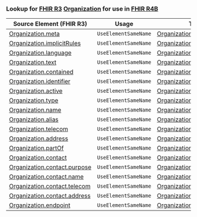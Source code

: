 ### Lookup for [FHIR R3](https://hl7.org/fhir/STU3/) [Organization](https://hl7.org/fhir/STU3/Organization.html) for use in [FHIR R4B](https://hl7.org/fhir/R4B/)

| Source Element (FHIR R3) | Usage | Target |
| -------------- | ----- | ------ |
| [Organization.meta](https://hl7.org/fhir/STU3/Organization.html#resource) | `UseElementSameName` | [Organization.meta](https://hl7.org/fhir/R4B/Organization.html#resource) |
| [Organization.implicitRules](https://hl7.org/fhir/STU3/Organization.html#resource) | `UseElementSameName` | [Organization.implicitRules](https://hl7.org/fhir/R4B/Organization.html#resource) |
| [Organization.language](https://hl7.org/fhir/STU3/Organization.html#resource) | `UseElementSameName` | [Organization.language](https://hl7.org/fhir/R4B/Organization.html#resource) |
| [Organization.text](https://hl7.org/fhir/STU3/Organization.html#resource) | `UseElementSameName` | [Organization.text](https://hl7.org/fhir/R4B/Organization.html#resource) |
| [Organization.contained](https://hl7.org/fhir/STU3/Organization.html#resource) | `UseElementSameName` | [Organization.contained](https://hl7.org/fhir/R4B/Organization.html#resource) |
| [Organization.identifier](https://hl7.org/fhir/STU3/Organization.html#resource) | `UseElementSameName` | [Organization.identifier](https://hl7.org/fhir/R4B/Organization.html#resource) |
| [Organization.active](https://hl7.org/fhir/STU3/Organization.html#resource) | `UseElementSameName` | [Organization.active](https://hl7.org/fhir/R4B/Organization.html#resource) |
| [Organization.type](https://hl7.org/fhir/STU3/Organization.html#resource) | `UseElementSameName` | [Organization.type](https://hl7.org/fhir/R4B/Organization.html#resource) |
| [Organization.name](https://hl7.org/fhir/STU3/Organization.html#resource) | `UseElementSameName` | [Organization.name](https://hl7.org/fhir/R4B/Organization.html#resource) |
| [Organization.alias](https://hl7.org/fhir/STU3/Organization.html#resource) | `UseElementSameName` | [Organization.alias](https://hl7.org/fhir/R4B/Organization.html#resource) |
| [Organization.telecom](https://hl7.org/fhir/STU3/Organization.html#resource) | `UseElementSameName` | [Organization.telecom](https://hl7.org/fhir/R4B/Organization.html#resource) |
| [Organization.address](https://hl7.org/fhir/STU3/Organization.html#resource) | `UseElementSameName` | [Organization.address](https://hl7.org/fhir/R4B/Organization.html#resource) |
| [Organization.partOf](https://hl7.org/fhir/STU3/Organization.html#resource) | `UseElementSameName` | [Organization.partOf](https://hl7.org/fhir/R4B/Organization.html#resource) |
| [Organization.contact](https://hl7.org/fhir/STU3/Organization.html#resource) | `UseElementSameName` | [Organization.contact](https://hl7.org/fhir/R4B/Organization.html#resource) |
| [Organization.contact.purpose](https://hl7.org/fhir/STU3/Organization.html#resource) | `UseElementSameName` | [Organization.contact.purpose](https://hl7.org/fhir/R4B/Organization.html#resource) |
| [Organization.contact.name](https://hl7.org/fhir/STU3/Organization.html#resource) | `UseElementSameName` | [Organization.contact.name](https://hl7.org/fhir/R4B/Organization.html#resource) |
| [Organization.contact.telecom](https://hl7.org/fhir/STU3/Organization.html#resource) | `UseElementSameName` | [Organization.contact.telecom](https://hl7.org/fhir/R4B/Organization.html#resource) |
| [Organization.contact.address](https://hl7.org/fhir/STU3/Organization.html#resource) | `UseElementSameName` | [Organization.contact.address](https://hl7.org/fhir/R4B/Organization.html#resource) |
| [Organization.endpoint](https://hl7.org/fhir/STU3/Organization.html#resource) | `UseElementSameName` | [Organization.endpoint](https://hl7.org/fhir/R4B/Organization.html#resource) |
